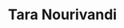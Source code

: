 ---
title: "Tara Nourivandi"
excerpt: "New PhD student, Fall 2021."
collection: students
type: "Students"
link: /students/tara
venue: "University of South Florida"
location: "Tampa, Florida"
---